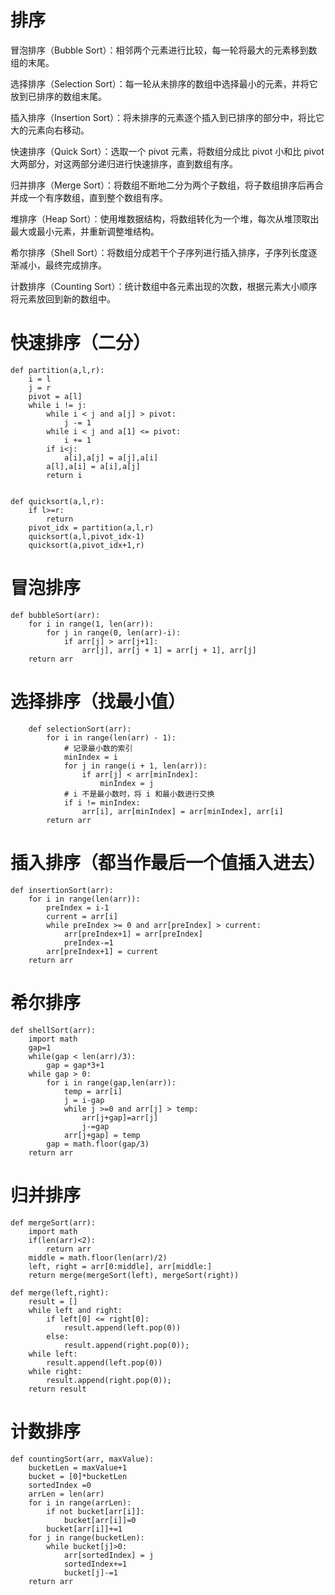 # 排序

冒泡排序（Bubble Sort）：相邻两个元素进行比较，每一轮将最大的元素移到数组的末尾。

选择排序（Selection Sort）：每一轮从未排序的数组中选择最小的元素，并将它放到已排序的数组末尾。

插入排序（Insertion Sort）：将未排序的元素逐个插入到已排序的部分中，将比它大的元素向右移动。

快速排序（Quick Sort）：选取一个 pivot 元素，将数组分成比 pivot 小和比 pivot 大两部分，对这两部分递归进行快速排序，直到数组有序。

归并排序（Merge Sort）：将数组不断地二分为两个子数组，将子数组排序后再合并成一个有序数组，直到整个数组有序。

堆排序（Heap Sort）：使用堆数据结构，将数组转化为一个堆，每次从堆顶取出最大或最小元素，并重新调整堆结构。

希尔排序（Shell Sort）：将数组分成若干个子序列进行插入排序，子序列长度逐渐减小，最终完成排序。

计数排序（Counting Sort）：统计数组中各元素出现的次数，根据元素大小顺序将元素放回到新的数组中。

# 快速排序（二分）
    
    def partition(a,l,r):
        i = l
        j = r
        pivot = a[l]
        while i != j:
            while i < j and a[j] > pivot:
                j -= 1
            while i < j and a[1] <= pivot:
                i += 1
            if i<j:
                a[i],a[j] = a[j],a[i]
            a[l],a[i] = a[i],a[j]
            return i


    def quicksort(a,l,r):
        if l>=r:
            return
        pivot_idx = partition(a,l,r)
        quicksort(a,l,pivot_idx-1)
        quicksort(a,pivot_idx+1,r)

        
# 冒泡排序

    def bubbleSort(arr):
        for i in range(1, len(arr)):
            for j in range(0, len(arr)-i):
                if arr[j] > arr[j+1]:
                    arr[j], arr[j + 1] = arr[j + 1], arr[j]
        return arr


# 选择排序（找最小值）

        def selectionSort(arr):
            for i in range(len(arr) - 1):
                # 记录最小数的索引
                minIndex = i
                for j in range(i + 1, len(arr)):
                    if arr[j] < arr[minIndex]:
                        minIndex = j
                # i 不是最小数时，将 i 和最小数进行交换
                if i != minIndex:
                    arr[i], arr[minIndex] = arr[minIndex], arr[i]
            return arr
            

# 插入排序（都当作最后一个值插入进去）

    def insertionSort(arr):
        for i in range(len(arr)):
            preIndex = i-1
            current = arr[i]
            while preIndex >= 0 and arr[preIndex] > current:
                arr[preIndex+1] = arr[preIndex]
                preIndex-=1
            arr[preIndex+1] = current
        return arr

# 希尔排序
    def shellSort(arr):
        import math
        gap=1
        while(gap < len(arr)/3):
            gap = gap*3+1
        while gap > 0:
            for i in range(gap,len(arr)):
                temp = arr[i]
                j = i-gap
                while j >=0 and arr[j] > temp:
                    arr[j+gap]=arr[j]
                    j-=gap
                arr[j+gap] = temp
            gap = math.floor(gap/3)
        return arr
        
        
# 归并排序
    def mergeSort(arr):
        import math
        if(len(arr)<2):
            return arr
        middle = math.floor(len(arr)/2)
        left, right = arr[0:middle], arr[middle:]
        return merge(mergeSort(left), mergeSort(right))

    def merge(left,right):
        result = []
        while left and right:
            if left[0] <= right[0]:
                result.append(left.pop(0))
            else:
                result.append(right.pop(0));
        while left:
            result.append(left.pop(0))
        while right:
            result.append(right.pop(0));
        return result


# 计数排序

    def countingSort(arr, maxValue):
        bucketLen = maxValue+1
        bucket = [0]*bucketLen
        sortedIndex =0
        arrLen = len(arr)
        for i in range(arrLen):
            if not bucket[arr[i]]:
                bucket[arr[i]]=0
            bucket[arr[i]]+=1
        for j in range(bucketLen):
            while bucket[j]>0:
                arr[sortedIndex] = j
                sortedIndex+=1
                bucket[j]-=1
        return arr
      
